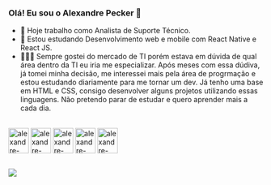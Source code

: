 ### Olá! Eu sou o Alexandre Pecker 👋

- 🔭 Hoje trabalho como Analista de Suporte Técnico.
- 🌱 Estou estudando Desenvolvimento web e mobile com React Native e React JS.
- 👨🏻‍💻 Sempre gostei do mercado de TI porém estava em dúvida de qual área dentro da TI eu iria me especializar. Após meses com essa dúdiva, já tomei minha decisão, me interessei mais pela área de progrmação e estou estudando diariamente para me tornar um dev. Já tenho uma base em HTML e CSS, consigo desenvolver alguns projetos utilizando essas linguagens. Não pretendo parar de estudar e quero aprender mais a cada dia.

<div style="display: inline_block"><br>
  <img align="center" alt="alexandre-html" height="50" width="40" src="https://cdn.jsdelivr.net/gh/devicons/devicon/icons/html5/html5-original.svg">
  <img align="center" alt="alexandre-css" height="50" width="40" src="https://cdn.jsdelivr.net/gh/devicons/devicon/icons/css3/css3-original.svg">
  <img align="center" alt="alexandre-git" height="50" width="40" src="https://cdn.jsdelivr.net/gh/devicons/devicon/icons/git/git-original.svg">
  <img align="center" alt="alexandre-javascript" height="50" width="40" src="https://cdn.jsdelivr.net/gh/devicons/devicon/icons/javascript/javascript-plain.svg">
  <img align="center" alt="alexandre-javascript" height="50" width="40" src="https://cdn.jsdelivr.net/gh/devicons/devicon/icons/react/react-original.svg">
</div>

##

<div>
    <a href="https://www.linkedin.com/in/alexandre-pecker-sampaio-1005ba19b/" target="_blank"><img src="https://img.shields.io/badge/LinkedIn-0077B5?style=for-the-badge&logo=linkedin&logoColor=white" target="_blank"></a>
 </div>
